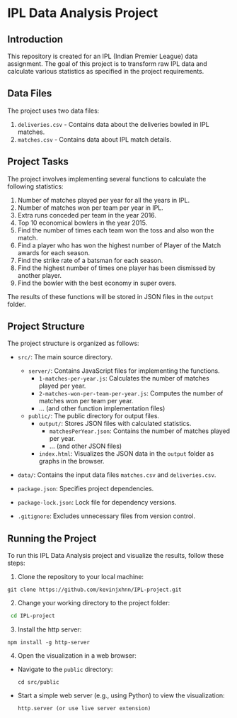 # IPL Data Analysis Project

## Introduction

This repository is created for an IPL (Indian Premier League) data assignment. The goal of this project is to transform raw IPL data and calculate various statistics as specified in the project requirements.

## Data Files

The project uses two data files:

1. `deliveries.csv` - Contains data about the deliveries bowled in IPL matches.
2. `matches.csv` - Contains data about IPL match details.

## Project Tasks

The project involves implementing several functions to calculate the following statistics:

1. Number of matches played per year for all the years in IPL.
2. Number of matches won per team per year in IPL.
3. Extra runs conceded per team in the year 2016.
4. Top 10 economical bowlers in the year 2015.
5. Find the number of times each team won the toss and also won the match.
6. Find a player who has won the highest number of Player of the Match awards for each season.
7. Find the strike rate of a batsman for each season.
8. Find the highest number of times one player has been dismissed by another player.
9. Find the bowler with the best economy in super overs.

The results of these functions will be stored in JSON files in the `output` folder.

## Project Structure

The project structure is organized as follows:

- `src/`: The main source directory.
  - `server/`: Contains JavaScript files for implementing the functions.
    - `1-matches-per-year.js`: Calculates the number of matches played per year.
    - `2-matches-won-per-team-per-year.js`: Computes the number of matches won per team per year.
    - ... (and other function implementation files)
  - `public/`: The public directory for output files.
    - `output/`: Stores JSON files with calculated statistics.
      - `matchesPerYear.json`: Contains the number of matches played per year.
      - ... (and other JSON files)
    - `index.html`: Visualizes the JSON data in the `output` folder as graphs in the browser.

- `data/`: Contains the input data files `matches.csv` and `deliveries.csv`.
- `package.json`: Specifies project dependencies.
- `package-lock.json`: Lock file for dependency versions.
- `.gitignore`: Excludes unnecessary files from version control.

## Running the Project

To run this IPL Data Analysis project and visualize the results, follow these steps:

1. Clone the repository to your local machine:
  ```
  git clone https://github.com/kevinjxhnn/IPL-project.git
  ```

2. Change your working directory to the project folder:
  ```bash
   cd IPL-project
  ```

3. Install the http server:
  ```
  npm install -g http-server
  ```

4. Open the visualization in a web browser:

- Navigate to the `public` directory:
  ```
  cd src/public
  ```

- Start a simple web server (e.g., using Python) to view the visualization:

  ```
  http.server (or use live server extension)
  ```